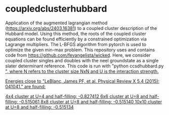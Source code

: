# coupledclusterhubbard

Application of the augmented lagrangian method (https://arxiv.org/abs/2403.16381) to a coupled cluster description of the Hubbard model. Using this method, the roots of the coupled cluster equations can be found efficiently by a constrained optimization via Lagrange multipliers. The L-BFGS algorithm from pytorch is used to optimize the given min-max problem. This repository uses and contains code from https://github.com/fevangelista/wicked. Here, we consider coupled cluster singles and doubles with the neel groundstate as a single slater determinant reference. This code is run with "python ccsdhubbard.py <N> <U>", where N refers to the cluster size NxN and U is the interaction strength. 

Energies close to "LeBlanc, James PF, et al. Physical Review X 5.4 (2015): 041041." are found:

4x4 cluster at U=4 and half-filling:   -0.827412
6x6 cluster at U=8 and half-filling:   -0.515061
8x8 cluster at U=8 and half-filling:   -0.515140
10x10 cluster at U=8 and half-filling: -0.515134
